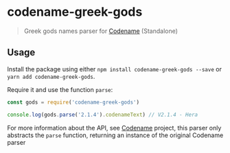 # codename-greek-gods

> Greek gods names parser for [Codename](https://github.com/khaosdoctor/Codename) (Standalone)

## Usage

Install the package using either `npm install codename-greek-gods --save` or `yarn add codename-greek-gods`.

Require it and use the function `parse`:

```js
const gods = require('codename-greek-gods')

console.log(gods.parse('2.1.4').codenameText) // V2.1.4 - Hera
```

For more information about the API, see [Codename](https://github.com/khaosdoctor/Codename) project, this parser only abstracts the `parse` function, returning an instance of the original Codename parser
